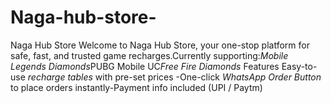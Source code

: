 # Naga-hub-store-
Naga Hub Store Welcome to Naga Hub Store, your one-stop platform for safe, fast, and trusted game recharges.Currently supporting:*Mobile Legends Diamonds*PUBG Mobile UC*Free Fire Diamonds* Features  Easy-to-use *recharge tables* with pre-set prices -One-click *WhatsApp Order Button* to place orders instantly-Payment info included (UPI / Paytm) 
